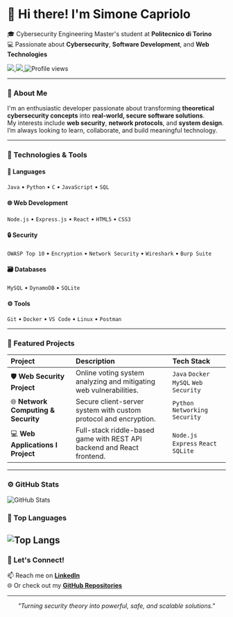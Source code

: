 # 👋 Hi there! I'm **Simone Capriolo**

🎓 Cybersecurity Engineering Master's student at **Politecnico di Torino**  
💻 Passionate about **Cybersecurity**, **Software Development**, and **Web Technologies**

<p align="left">
  <a href="https://www.linkedin.com/in/simonecapriolo/" target="_blank">
    <img src="https://img.shields.io/badge/LinkedIn-0077B5?style=for-the-badge&logo=linkedin&logoColor=white" />
  </a>
  <a href="https://github.com/SimoneCapriolo" target="_blank">
    <img src="https://img.shields.io/badge/GitHub-181717?style=for-the-badge&logo=github&logoColor=white" />
  </a>
  <img src="https://komarev.com/ghpvc/?username=SimoneCapriolo&style=for-the-badge&color=brightgreen" alt="Profile views" />
</p>

---

### 🧠 About Me

I'm an enthusiastic developer passionate about transforming **theoretical cybersecurity concepts** into **real-world, secure software solutions**.  
My interests include **web security**, **network protocols**, and **system design**.  
I’m always looking to learn, collaborate, and build meaningful technology.

---

### 🔧 Technologies & Tools

#### 💬 Languages
`Java` • `Python` • `C` • `JavaScript` • `SQL`

#### 🌐 Web Development
`Node.js` • `Express.js` • `React` • `HTML5` • `CSS3`

#### 🔒 Security
`OWASP Top 10` • `Encryption` • `Network Security` • `Wireshark` • `Burp Suite`

#### 🗃️ Databases
`MySQL` • `DynamoDB` • `SQLite`

#### ⚙️ Tools
`Git` • `Docker` • `VS Code` • `Linux` • `Postman`

---

### 🚀 Featured Projects

| Project | Description | Tech Stack |
| :------ | :----------- | :---------- |
| 🛡️ **Web Security Project** | Online voting system analyzing and mitigating web vulnerabilities. | `Java` `Docker` `MySQL` `Web Security` |
| 🌐 **Network Computing & Security** | Secure client-server system with custom protocol and encryption. | `Python` `Networking` `Security` |
| 💻 **Web Applications I Project** | Full-stack riddle-based game with REST API backend and React frontend. | `Node.js` `Express` `React` `SQLite` |

---
### ⚙️ GitHub Stats
![GitHub Stats](https://github-readme-stats.vercel.app/api?username=Simolaaaab&show_icons=true&theme=tokyonight)

### 🧩 Top Languages
![Top Langs](https://github-readme-stats.vercel.app/api/top-langs/?username=Simolaaaab&layout=compact&theme=tokyonight)
---

### 💬 Let's Connect!

📫 Reach me on [**LinkedIn**](https://www.linkedin.com/in/simonecapriolo/)  
🌐 Or check out my [**GitHub Repositories**](https://github.com/Simolaaaab)

---

<p align="center">
  <i>"Turning security theory into powerful, safe, and scalable solutions."</i>
</p>
